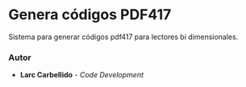 # Genera códigos PDF417 

Sistema para generar códigos pdf417 para lectores bi dimensionales.
 
 
### Autor
* **Larc Carbellido** - *Code Development*
 